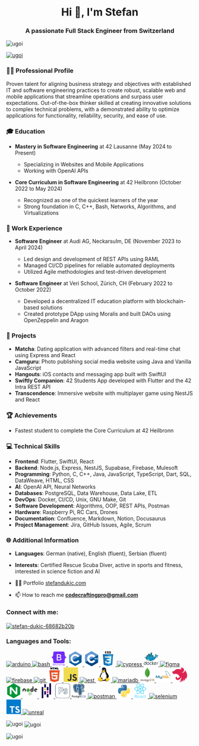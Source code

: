 <h1 align="center">Hi 👋, I'm Stefan</h1>
<h3 align="center">A passionate Full Stack Engineer from Switzerland</h3>

<p align="left"> <img src="https://komarev.com/ghpvc/?username=ugoi&label=Profile%20views&color=0e75b6&style=flat" alt="ugoi" /> </p>

<p align="left"> <a href="https://github.com/ryo-ma/github-profile-trophy"><img src="https://github-profile-trophy.vercel.app/?username=ugoi" alt="ugoi" /></a> </p>

### 👨‍💻 Professional Profile

Proven talent for aligning business strategy and objectives with established IT and software engineering practices to create robust, scalable web and mobile applications that streamline operations and surpass user expectations. Out-of-the-box thinker skilled at creating innovative solutions to complex technical problems, with a demonstrated ability to optimize applications for functionality, reliability, security, and ease of use.

### 🎓 Education

- **Mastery in Software Engineering** at 42 Lausanne (May 2024 to Present)

  - Specializing in Websites and Mobile Applications
  - Working with OpenAI APIs

- **Core Curriculum in Software Engineering** at 42 Heilbronn (October 2022 to May 2024)
  - Recognized as one of the quickest learners of the year
  - Strong foundation in C, C++, Bash, Networks, Algorithms, and Virtualizations

### 💼 Work Experience

- **Software Engineer** at Audi AG, Neckarsulm, DE (November 2023 to April 2024)

  - Led design and development of REST APIs using RAML
  - Managed CI/CD pipelines for reliable automated deployments
  - Utilized Agile methodologies and test-driven development

- **Software Engineer** at Veri School, Zürich, CH (February 2022 to October 2022)
  - Developed a decentralized IT education platform with blockchain-based solutions
  - Created prototype DApp using Moralis and built DAOs using OpenZeppelin and Aragon

### 🚀 Projects

- **Matcha**: Dating application with advanced filters and real-time chat using Express and React
- **Camguru**: Photo publishing social media website using Java and Vanilla JavaScript
- **Hangouts**: iOS contacts and messaging app built with SwiftUI
- **Swiftly Companion**: 42 Students App developed with Flutter and the 42 Intra REST API
- **Transcendence**: Immersive website with multiplayer game using NestJS and React

### 🏆 Achievements

- Fastest student to complete the Core Curriculum at 42 Heilbronn

### 💻 Technical Skills

- **Frontend**: Flutter, SwiftUI, React
- **Backend**: Node.js, Express, NestJS, Supabase, Firebase, Mulesoft
- **Programming**: Python, C, C++, Java, JavaScript, TypeScript, Dart, SQL, DataWeave, HTML, CSS
- **AI**: OpenAI API, Neural Networks
- **Databases**: PostgreSQL, Data Warehouse, Data Lake, ETL
- **DevOps**: Docker, CI/CD, Unix, GNU Make, Git
- **Software Development**: Algorithms, OOP, REST APIs, Postman
- **Hardware**: Raspberry Pi, RC Cars, Drones
- **Documentation**: Confluence, Markdown, Notion, Docusaurus
- **Project Management**: Jira, GitHub Issues, Agile, Scrum

### 🌐 Additional Information

- **Languages**: German (native), English (fluent), Serbian (fluent)
- **Interests**: Certified Rescue Scuba Diver, active in sports and fitness, interested in science fiction and AI

- 👨‍💻 Portfolio [stefandukic.com](https://stefandukic.com)
- 📫 How to reach me **codecraftingpro@gmail.com**

<h3 align="left">Connect with me:</h3>
<p align="left">
<a href="https://linkedin.com/in/stefan-dukic-68682b20b" target="blank"><img align="center" src="https://raw.githubusercontent.com/rahuldkjain/github-profile-readme-generator/master/src/images/icons/Social/linked-in-alt.svg" alt="stefan-dukic-68682b20b" height="30" width="40" /></a>
</p>

<h3 align="left">Languages and Tools:</h3>
<p align="left"> <a href="https://www.arduino.cc/" target="_blank" rel="noreferrer"> <img src="https://cdn.worldvectorlogo.com/logos/arduino-1.svg" alt="arduino" width="40" height="40"/> </a> <a href="https://www.gnu.org/software/bash/" target="_blank" rel="noreferrer"> <img src="https://www.vectorlogo.zone/logos/gnu_bash/gnu_bash-icon.svg" alt="bash" width="40" height="40"/> </a> <a href="https://getbootstrap.com" target="_blank" rel="noreferrer"> <img src="https://raw.githubusercontent.com/devicons/devicon/master/icons/bootstrap/bootstrap-plain-wordmark.svg" alt="bootstrap" width="40" height="40"/> </a> <a href="https://www.cprogramming.com/" target="_blank" rel="noreferrer"> <img src="https://raw.githubusercontent.com/devicons/devicon/master/icons/c/c-original.svg" alt="c" width="40" height="40"/> </a> <a href="https://www.w3schools.com/cpp/" target="_blank" rel="noreferrer"> <img src="https://raw.githubusercontent.com/devicons/devicon/master/icons/cplusplus/cplusplus-original.svg" alt="cplusplus" width="40" height="40"/> </a> <a href="https://www.w3schools.com/css/" target="_blank" rel="noreferrer"> <img src="https://raw.githubusercontent.com/devicons/devicon/master/icons/css3/css3-original-wordmark.svg" alt="css3" width="40" height="40"/> </a> <a href="https://www.cypress.io" target="_blank" rel="noreferrer"> <img src="https://raw.githubusercontent.com/simple-icons/simple-icons/6e46ec1fc23b60c8fd0d2f2ff46db82e16dbd75f/icons/cypress.svg" alt="cypress" width="40" height="40"/> </a> <a href="https://www.docker.com/" target="_blank" rel="noreferrer"> <img src="https://raw.githubusercontent.com/devicons/devicon/master/icons/docker/docker-original-wordmark.svg" alt="docker" width="40" height="40"/> </a> <a href="https://www.figma.com/" target="_blank" rel="noreferrer"> <img src="https://www.vectorlogo.zone/logos/figma/figma-icon.svg" alt="figma" width="40" height="40"/> </a> <a href="https://firebase.google.com/" target="_blank" rel="noreferrer"> <img src="https://www.vectorlogo.zone/logos/firebase/firebase-icon.svg" alt="firebase" width="40" height="40"/> </a> <a href="https://git-scm.com/" target="_blank" rel="noreferrer"> <img src="https://www.vectorlogo.zone/logos/git-scm/git-scm-icon.svg" alt="git" width="40" height="40"/> </a> <a href="https://www.w3.org/html/" target="_blank" rel="noreferrer"> <img src="https://raw.githubusercontent.com/devicons/devicon/master/icons/html5/html5-original-wordmark.svg" alt="html5" width="40" height="40"/> </a> <a href="https://developer.mozilla.org/en-US/docs/Web/JavaScript" target="_blank" rel="noreferrer"> <img src="https://raw.githubusercontent.com/devicons/devicon/master/icons/javascript/javascript-original.svg" alt="javascript" width="40" height="40"/> </a> <a href="https://jestjs.io" target="_blank" rel="noreferrer"> <img src="https://www.vectorlogo.zone/logos/jestjsio/jestjsio-icon.svg" alt="jest" width="40" height="40"/> </a> <a href="https://www.linux.org/" target="_blank" rel="noreferrer"> <img src="https://raw.githubusercontent.com/devicons/devicon/master/icons/linux/linux-original.svg" alt="linux" width="40" height="40"/> </a> <a href="https://mariadb.org/" target="_blank" rel="noreferrer"> <img src="https://www.vectorlogo.zone/logos/mariadb/mariadb-icon.svg" alt="mariadb" width="40" height="40"/> </a> <a href="https://www.mongodb.com/" target="_blank" rel="noreferrer"> <img src="https://raw.githubusercontent.com/devicons/devicon/master/icons/mongodb/mongodb-original-wordmark.svg" alt="mongodb" width="40" height="40"/> </a> <a href="https://www.mysql.com/" target="_blank" rel="noreferrer"> <img src="https://raw.githubusercontent.com/devicons/devicon/master/icons/mysql/mysql-original-wordmark.svg" alt="mysql" width="40" height="40"/> </a> <a href="https://nestjs.com/" target="_blank" rel="noreferrer"> <img src="https://raw.githubusercontent.com/devicons/devicon/master/icons/nestjs/nestjs-plain.svg" alt="nestjs" width="40" height="40"/> </a> <a href="https://www.nginx.com" target="_blank" rel="noreferrer"> <img src="https://raw.githubusercontent.com/devicons/devicon/master/icons/nginx/nginx-original.svg" alt="nginx" width="40" height="40"/> </a> <a href="https://nodejs.org" target="_blank" rel="noreferrer"> <img src="https://raw.githubusercontent.com/devicons/devicon/master/icons/nodejs/nodejs-original-wordmark.svg" alt="nodejs" width="40" height="40"/> </a> <a href="https://pandas.pydata.org/" target="_blank" rel="noreferrer"> <img src="https://raw.githubusercontent.com/devicons/devicon/2ae2a900d2f041da66e950e4d48052658d850630/icons/pandas/pandas-original.svg" alt="pandas" width="40" height="40"/> </a> <a href="https://www.photoshop.com/en" target="_blank" rel="noreferrer"> <img src="https://raw.githubusercontent.com/devicons/devicon/master/icons/photoshop/photoshop-line.svg" alt="photoshop" width="40" height="40"/> </a> <a href="https://www.postgresql.org" target="_blank" rel="noreferrer"> <img src="https://raw.githubusercontent.com/devicons/devicon/master/icons/postgresql/postgresql-original-wordmark.svg" alt="postgresql" width="40" height="40"/> </a> <a href="https://postman.com" target="_blank" rel="noreferrer"> <img src="https://www.vectorlogo.zone/logos/getpostman/getpostman-icon.svg" alt="postman" width="40" height="40"/> </a> <a href="https://www.python.org" target="_blank" rel="noreferrer"> <img src="https://raw.githubusercontent.com/devicons/devicon/master/icons/python/python-original.svg" alt="python" width="40" height="40"/> </a> <a href="https://reactjs.org/" target="_blank" rel="noreferrer"> <img src="https://raw.githubusercontent.com/devicons/devicon/master/icons/react/react-original-wordmark.svg" alt="react" width="40" height="40"/> </a> <a href="https://www.selenium.dev" target="_blank" rel="noreferrer"> <img src="https://raw.githubusercontent.com/detain/svg-logos/780f25886640cef088af994181646db2f6b1a3f8/svg/selenium-logo.svg" alt="selenium" width="40" height="40"/> </a> <a href="https://www.typescriptlang.org/" target="_blank" rel="noreferrer"> <img src="https://raw.githubusercontent.com/devicons/devicon/master/icons/typescript/typescript-original.svg" alt="typescript" width="40" height="40"/> </a> <a href="https://unrealengine.com/" target="_blank" rel="noreferrer"> <img src="https://raw.githubusercontent.com/kenangundogan/fontisto/036b7eca71aab1bef8e6a0518f7329f13ed62f6b/icons/svg/brand/unreal-engine.svg" alt="unreal" width="40" height="40"/> </a> </p>

<p><img align="left" src="https://github-readme-stats.vercel.app/api/top-langs?username=ugoi&show_icons=true&locale=en&layout=compact" alt="ugoi" /></p>

<p>&nbsp;<img align="center" src="https://github-readme-stats.vercel.app/api?username=ugoi&show_icons=true&locale=en" alt="ugoi" /></p>

<p><img align="center" src="https://github-readme-streak-stats.herokuapp.com/?user=ugoi&" alt="ugoi" /></p>
